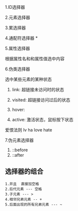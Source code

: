 1.ID选择器

2.元素选择器

3.累选择器

4.通配符选择器    *

5.属性选择器

根据属性名和和属性值选中内容

6.伪类选择器

选中某些元素的某种状态

1) link: 超链接未访问时的状态

2) visited: 超链接访问过后的状态

3)  hover:

4)  active: 激活状态，鼠标按下状态

爱恨法则 lv ha  love hate


7.伪元素选择器

1) ::before  
2) ::after



## 选择器的组合
    1.并且  直接加空格
    2.后代元素 --- 空格
    3.子元素 --- >
    4.相邻兄弟元素 -- +
    5.后面出现的所有兄弟元素 --- ~